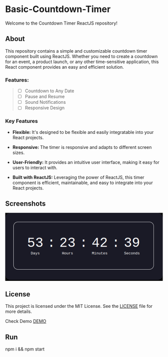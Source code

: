 # Basic-Countdown-Timer

Welcome to the Countdown Timer ReactJS repository!

## About

This repository contains a simple and customizable countdown timer component built using ReactJS. Whether you need to create a countdown for an event, a product launch, or any other time-sensitive application, this React component provides an easy and efficient solution.

### Features:

> - [ ] Countdown to Any Date
> - [ ] Pause and Resume
> - [ ] Sound Notifications
> - [ ] Responsive Design
### Key Features

- **Flexible:** It's designed to be flexible and easily integratable into your React projects.

- **Responsive:** The timer is responsive and adapts to different screen sizes.

- **User-Friendly:** It provides an intuitive user interface, making it easy for users to interact with.

- **Built with ReactJS:** Leveraging the power of ReactJS, this timer component is efficient, maintainable, and easy to integrate into your React projects.

## Screenshots
<div style="background: #000">
  <img width="700" src="https://raw.githubusercontent.com/amirrahemi01/Basic-Countdown-Timer/main/Screenshot.png" style="border-radius: 1rem;">
</div>

## License

This project is licensed under the MIT License. See the [LICENSE](LICENSE.txt) file for more details.

Check Demo <a href="https://amirrahemi-countdown.vercel.app/" target="_blank">DEMO</a>

## Run 

npm i && npm start

